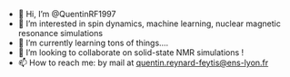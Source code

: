 - 👋 Hi, I’m @QuentinRF1997
- 👀 I’m interested in spin dynamics, machine learning, nuclear magnetic resonance simulations
- 🌱 I’m currently learning tons of things....
- 💞️ I’m looking to collaborate on solid-state NMR simulations ! 
- 📫 How to reach me: by mail at quentin.reynard-feytis@ens-lyon.fr

<!---
QuentinRF1997/QuentinRF1997 is a ✨ special ✨ repository because its `README.md` (this file) appears on your GitHub profile.
You can click the Preview link to take a look at your changes.
--->
